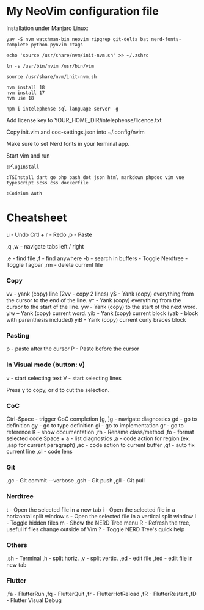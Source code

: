 # My NeoVim configuration file

Installation under Manjaro Linux:

```
yay -S nvm watchman-bin neovim ripgrep git-delta bat nerd-fonts-complete python-pynvim ctags

echo 'source /usr/share/nvm/init-nvm.sh' >> ~/.zshrc

ln -s /usr/bin/nvim /usr/bin/vim

source /usr/share/nvm/init-nvm.sh

nvm install 18
nvm install 17
nvm use 18

npm i intelephense sql-language-server -g

```


Add license key to YOUR_HOME_DIR/intelephense/licence.txt


Copy init.vim and coc-settings.json into ~/.config/nvim

Make sure to set Nerd fonts in your terminal app.


Start vim and run

`:PlugInstall`

`:TSInstall dart go php bash dot json html markdown phpdoc vim vue typescript scss css dockerfile`

`:Codeium Auth`

# Cheatsheet

u - Undo
Crtl + r - Redo
,p - Paste

,q ,w - navigate tabs left / right

,e - find file
,f - find anywhere
-b - search in buffers
<F3> - Toggle Nerdtree
<F4> - Toggle Tagbar
,rm - delete current file


### Copy

vv - yank (copy) line (2vv - copy 2 lines)
y$ - Yank (copy) everything from the cursor to the end of the line.
y^ - Yank (copy) everything from the cursor to the start of the line.
yw - Yank (copy) to the start of the next word.
yiw – Yank (copy) current word.
yib - Yank (copy) current block (yab - block with parenthesis included)
yiB - Yank (copy) current curly braces block

### Pasting

p - paste after the cursor
P - Paste before the cursor

### In Visual mode (button: v)

v - start selecting text
V - start selecting lines

Press y to copy, or d to cut the selection.

### CoC

Ctrl-Space - trigger CoC completion
[g, ]g - navigate diagnostics
gd - go to definition
gy - go to type definition
gi - go to implementation
gr - go to reference
K - show documentation
,rn - Rename class/method
,fo - format selected code
Space + a - list diagnostics
,a - code action for region (ex. ,aap for current paragraph)
,ac - code action to current buffer
,qf - auto fix current line
,cl - code lens

### Git

,gc - Git commit --verbose
,gsh - Git push
,gll - Git pull

### Nerdtree

t - Open the selected file in a new tab
i - Open the selected file in a horizontal split window
s - Open the selected file in a vertical split window
I - Toggle hidden files
m - Show the NERD Tree menu
R - Refresh the tree, useful if files change outside of Vim
? - Toggle NERD Tree's quick help

### Others

,sh - Terminal
,h - split horiz.
,v - split vertic.
,ed - edit file
,ted - edit file in new tab

### Flutter

,fa - FlutterRun
,fq - FlutterQuit
,fr - FlutterHotReload
,fR - FlutterRestart
,fD - Flutter Visual Debug

